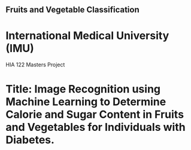 ## Fruits and Vegetable Classification
# International Medical University (IMU)
HIA 122 Masters Project

# Title: Image Recognition using Machine Learning to Determine Calorie and Sugar Content in Fruits and Vegetables for Individuals with Diabetes.


